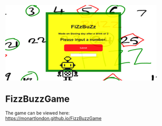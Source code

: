 <!--![background image](background.png) -->

<img src="https://github.com/monartlondon/FizzBuzzGame/blob/main/background.png" height="240" width="480">

# FizzBuzzGame

The game can be viewed here:
https://monartlondon.github.io/FizzBuzzGame

